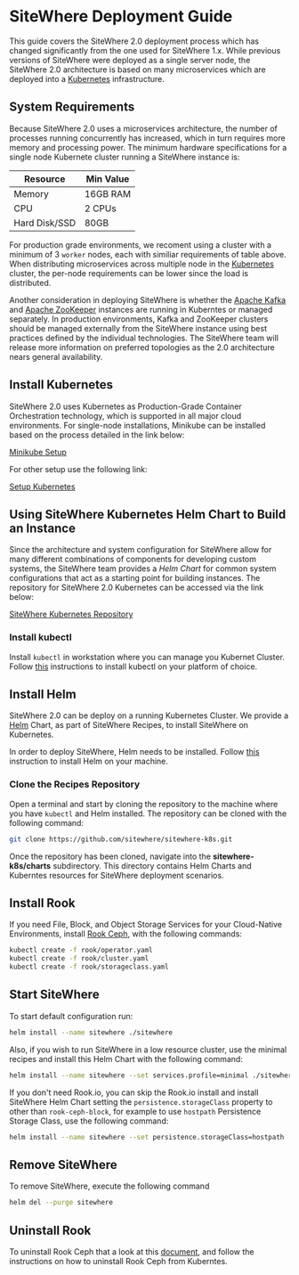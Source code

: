# SiteWhere Deployment Guide

This guide covers the SiteWhere 2.0 deployment process which has changed
significantly from the one used for SiteWhere 1.x. While previous versions
of SiteWhere were deployed as a single server node, the SiteWhere 2.0
architecture is based on many microservices which are deployed into a
[Kubernetes](https://https://kubernetes.io) infrastructure.

## System Requirements

Because SiteWhere 2.0 uses a microservices architecture, the number of
processes running concurrently has increased, which in turn requires
more memory and processing power. The minimum hardware specifications
for a single node Kubernete cluster running a SiteWhere instance is:

| Resource      | Min Value |
| ------------- | --------- |
| Memory        | 16GB RAM  |
| CPU           | 2 CPUs    |
| Hard Disk/SSD | 80GB      |

For production grade environments, we recoment using a cluster with a
minimum of 3 `worker` nodes, each with similiar requirements of table
above. When distributing microservices across multiple node in the
[Kubernetes](https://kubernetes.io) cluster, the per-node requirements
can be lower since the load is distributed.

Another consideration in deploying SiteWhere is whether the
[Apache Kafka](https://kafka.apache.org/) and
[Apache ZooKeeper](https://zookeeper.apache.org/) instances are running
in Kuberntes or managed separately. In production environments, Kafka and
ZooKeeper clusters should be managed externally from the SiteWhere instance
using best practices defined by the individual technologies. The SiteWhere
team will release more information on preferred topologies as the 2.0
architecture nears general availability.

## Install Kubernetes

SiteWhere 2.0 uses Kubernetes as Production-Grade Container Orchestration technology,
which is supported in all major cloud environments. For single-node installations,
Minikube can be installed based on the process detailed in the link below:

[Minikube Setup](https://kubernetes.io/docs/setup/minikube/)

For other setup use the following link:

[Setup Kubernetes](https://kubernetes.io/docs/setup/)

## Using SiteWhere Kubernetes Helm Chart to Build an Instance

Since the architecture and system configuration for SiteWhere allow for many
different combinations of components for developing custom systems, the
SiteWhere team provides a _Helm Chart_ for common system configurations
that act as a starting point for building instances. The repository for
SiteWhere 2.0 Kubernetes can be accessed via the link below:

[SiteWhere Kubernetes Repository](https://github.com/sitewhere/sitewhere-k8s)

### Install kubectl

Install `kubectl` in workstation where you can manage you Kubernet Cluster.
Follow [this](https://kubernetes.io/docs/tasks/tools/install-kubectl/) instructions
to install kubectl on your platform of choice.

## Install Helm

SiteWhere 2.0 can be deploy on a running Kubernetes Cluster. We provide a
[Helm](https://helm.sh/) Chart, as part of SiteWhere Recipes, to install SiteWhere
on Kubernetes.

In order to deploy SiteWhere, Helm needs to be installed. Follow
[this](https://docs.helm.sh/using_helm/#installing-helm) instruction to install
Helm on your machine.

### Clone the Recipes Repository

Open a terminal and start by cloning the repository to the machine
where you have `kubectl` and Helm installed. The repository can be cloned
with the following command:

```sh
git clone https://github.com/sitewhere/sitewhere-k8s.git
```

Once the repository has been cloned, navigate into the **sitewhere-k8s/charts**
subdirectory. This directory contains Helm Charts and Kuberntes resources for SiteWhere
deployment scenarios.


## Install Rook

If you need File, Block, and Object Storage Services for your Cloud-Native Environments,
install [Rook Ceph](https://rook.io), with the following commands:

```sh
kubectl create -f rook/operator.yaml
kubectl create -f rook/cluster.yaml
kubectl create -f rook/storageclass.yaml
```

## Start SiteWhere

To start default configuration run:

```sh
helm install --name sitewhere ./sitewhere
```

Also, if you wish to run SiteWhere in a low resource cluster, use the 
minimal recipes and install this Helm Chart with the following command:

```sh
helm install --name sitewhere --set services.profile=minimal ./sitewhere
```

If you don't need Rook.io, you can skip the Rook.io install and install
SiteWhere Helm Chart setting the `persistence.storageClass` property to
other than `rook-ceph-block`, for example to use `hostpath` Persistence
Storage Class, use the following command:  

```sh
helm install --name sitewhere --set persistence.storageClass=hostpath ./sitewhere
```

## Remove SiteWhere

To remove SiteWhere, execute the following command

```sh
helm del --purge sitewhere
```

## Uninstall Rook

To uninstall Rook Ceph that a look at this [document](https://rook.io/docs/rook/v0.8/ceph-teardown.html),
and follow the instructions on how to uninstall Rook Ceph from Kuberntes.